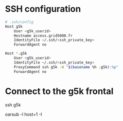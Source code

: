 # SSH configuration
```bash
# .ssh/config
Host g5k
    User <g5k_userid>
    Hostname access.grid5000.fr
    IdentityFile ~/.ssh/<ssh_private_key>
    ForwardAgent no

Host *.g5k
    User <g5k_userid>
    IdentityFile ~/.ssh/<ssh_private_key>
    ProxyCommand ssh g5k -W "$(basename %h .g5k):%p"
    ForwardAgent no
```

# Connect to the g5k frontal
ssh g5k


oarsub -l host=1 -I